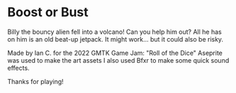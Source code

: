 # Boost or Bust

Billy the bouncy alien fell into a volcano! Can you help him out? All he has on him is an old beat-up jetpack. It might work... but it could also be risky.

Made by Ian C. for the 2022 GMTK Game Jam: "Roll of the Dice"
Aseprite was used to make the art assets
I also used Bfxr to make some quick sound effects.

Thanks for playing!
